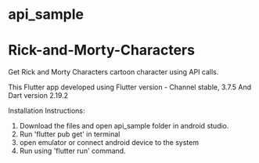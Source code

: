 # api_sample
# Rick-and-Morty-Characters
Get Rick and Morty Characters cartoon character using API calls.

This  Flutter app developed using Flutter version - Channel stable, 3.7.5 And Dart version 2.19.2

Installation Instructions:

1. Download the files and open api_sample folder in android studio.
2. Run 'flutter pub get' in terminal
3. open emulator or connect android device to the system
4. Run using 'flutter run' command.
